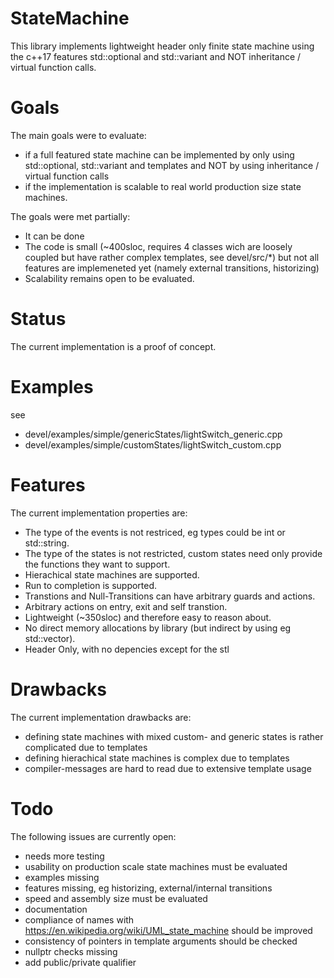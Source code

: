 # StateMachine
This library implements lightweight header only finite state machine using the c++17 features std::optional and std::variant and NOT inheritance / virtual function calls.

# Goals
The main goals were to evaluate:
 - if a full featured state machine can be implemented by only using std::optional, std::variant and templates and NOT by using inheritance / virtual function calls
 - if the implementation is scalable to real world production size state machines.

The goals were met partially:
 - It can be done
 - The code is small (~400sloc, requires 4 classes wich are loosely coupled but have rather complex templates, see devel/src/*) but not all features are implemeneted yet (namely external transitions, historizing)
 - Scalability remains open to be evaluated.


# Status
The current implementation is a proof of concept.

# Examples

see
 - devel/examples/simple/genericStates/lightSwitch_generic.cpp
 - devel/examples/simple/customStates/lightSwitch_custom.cpp

# Features
The current implementation properties are:
- The type of the events is not restriced, eg types could be int or std::string.
- The type of the states is not restricted, custom states need only provide the functions they want to support.
- Hierachical state machines are supported.
- Run to completion is supported.
- Transtions and Null-Transitions can have arbitrary guards and actions.
- Arbitrary actions on entry, exit and self transtion.
- Lightweight (~350sloc) and therefore easy to reason about.
- No direct memory allocations by library (but indirect by using eg std::vector).
- Header Only, with no depencies except for the stl

# Drawbacks
The current implementation drawbacks are:
 - defining state machines with mixed custom- and generic states is rather complicated due to templates
 - defining hierachical state machines is complex due to templates
 - compiler-messages are hard to read due to extensive template usage


# Todo
The following issues are currently open:
 - needs more testing
 - usability on production scale state machines must be evaluated
 - examples missing
 - features missing, eg historizing, external/internal transitions
 - speed and assembly size must be evaluated
 - documentation
 - compliance of names with https://en.wikipedia.org/wiki/UML_state_machine should be improved
 - consistency of pointers in template arguments should be checked
 - nullptr checks missing
 - add public/private qualifier
